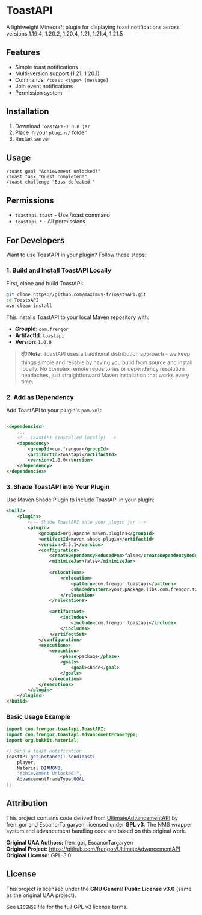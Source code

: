 # ToastAPI

A lightweight Minecraft plugin for displaying toast notifications across versions 1.19.4, 1.20.2, 1.20.4, 1.21, 1.21.4, 1.21.5

## Features
- Simple toast notifications
- Multi-version support (1.21, 1.20.1)
- Commands: `/toast <type> [message]`
- Join event notifications
- Permission system

## Installation
1. Download `ToastAPI-1.0.0.jar`
2. Place in your `plugins/` folder
3. Restart server

## Usage
```
/toast goal "Achievement unlocked!"
/toast task "Quest completed!"
/toast challenge "Boss defeated!"
```

## Permissions
- `toastapi.toast` - Use /toast command
- `toastapi.*` - All permissions

## For Developers

Want to use ToastAPI in your plugin? Follow these steps:

### 1. Build and Install ToastAPI Locally

First, clone and build ToastAPI:
```bash
git clone https://github.com/maximus-f/ToastsAPI.git
cd ToastsAPI
mvn clean install
```

This installs ToastAPI to your local Maven repository with:
- **GroupId**: `com.frengor`
- **ArtifactId**: `toastapi` 
- **Version**: `1.0.0`

> **📦 Note**: ToastAPI uses a traditional distribution approach - we keep things simple and reliable by having you build from source and install locally. No complex remote repositories or dependency resolution headaches, just straightforward Maven installation that works every time.

### 2. Add as Dependency

Add ToastAPI to your plugin's `pom.xml`:

```xml

<dependencies>
    ... 
    <!-- ToastAPI (installed locally) -->
    <dependency>
        <groupId>com.frengor</groupId>
        <artifactId>toastapi</artifactId>
        <version>1.0.0</version>
    </dependency>
</dependencies>
```

### 3. Shade ToastAPI into Your Plugin

Use Maven Shade Plugin to include ToastAPI in your plugin:

```xml
<build>
    <plugins>
        <!-- Shade ToastAPI into your plugin jar -->
        <plugin>
            <groupId>org.apache.maven.plugins</groupId>
            <artifactId>maven-shade-plugin</artifactId>
            <version>3.5.1</version>
            <configuration>
                <createDependencyReducedPom>false</createDependencyReducedPom>
                <minimizeJar>false</minimizeJar>
                
                <relocations>
                    <relocation>
                        <pattern>com.frengor.toastapi</pattern>
                        <shadedPattern>your.package.libs.com.frengor.toastapi</shadedPattern>
                    </relocation>
                </relocations>
                
                <artifactSet>
                    <includes>
                        <include>com.frengor:toastapi</include>
                    </includes>
                </artifactSet>
            </configuration>
            <executions>
                <execution>
                    <phase>package</phase>
                    <goals>
                        <goal>shade</goal>
                    </goals>
                </execution>
            </executions>
        </plugin>
    </plugins>
</build>
```

### Basic Usage Example
```java
import com.frengor.toastapi.ToastAPI;
import com.frengor.toastapi.AdvancementFrameType;
import org.bukkit.Material;

// Send a toast notification
ToastAPI.getInstance().sendToast(
    player,
    Material.DIAMOND,
    "Achievement Unlocked!",
    AdvancementFrameType.GOAL
);
```




## Attribution
This project contains code derived from [UltimateAdvancementAPI](https://github.com/frengor/UltimateAdvancementAPI) by fren_gor and EscanorTargaryen, licensed under **GPL v3**. The NMS wrapper system and advancement handling code are based on this original work.

**Original UAA Authors:** fren_gor, EscanorTargaryen  
**Original Project:** https://github.com/frengor/UltimateAdvancementAPI  
**Original License:** GPL-3.0

## License
This project is licensed under the **GNU General Public License v3.0** (same as the original UAA project).

See `LICENSE` file for the full GPL v3 license terms.

